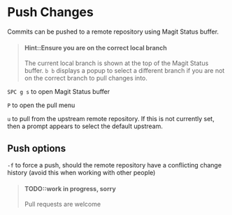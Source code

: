 # Push Changes
Commits can be pushed to a remote repository using Magit Status buffer.

> #### Hint::Ensure you are on the correct local branch
> The current local branch is shown at the top of the Magit Status buffer.
> `b b` displays a popup to select a different branch if you are not on the correct branch to pull changes into.

`SPC g s` to open Magit Status buffer

`P` to open the pull menu

`u` to pull from the upstream remote repository.  If this is not currently set, then a prompt appears to select the default upstream.


## Push options
`-f` to force a push, should the remote repository have a conflicting change history (avoid this when working with other people)


> #### TODO::work in progress, sorry
> Pull requests are welcome
